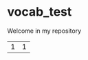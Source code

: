 # vocab_test
Welcome in my repository

<table>
  <tr>
    <td>1</td> <td>1</td>
  </tr>
  
</table>
